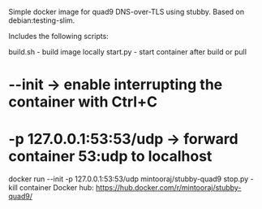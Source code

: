 Simple docker image for quad9 DNS-over-TLS using stubby. Based on debian:testing-slim.

Includes the following scripts:

build.sh - build image locally
start.py - start container after build or pull
# --init -> enable interrupting the container with Ctrl+C
# -p 127.0.0.1:53:53/udp -> forward container 53:udp to localhost
docker run --init -p 127.0.0.1:53:53/udp mintooraj/stubby-quad9
stop.py - kill container
Docker hub: https://hub.docker.com/r/mintooraj/stubby-quad9/
